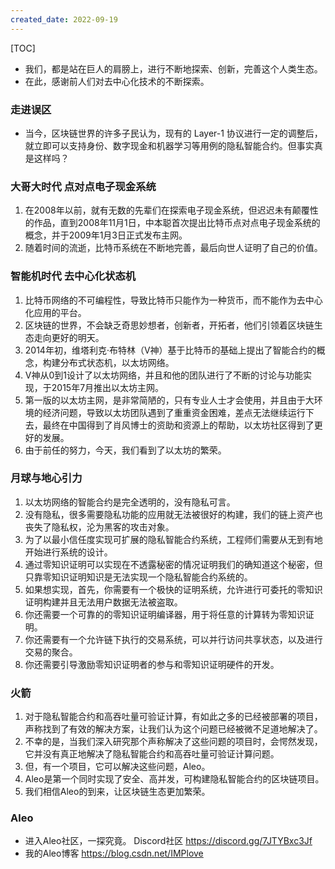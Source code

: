 ```yaml
---
created_date: 2022-09-19
---
```


[TOC]

- 我们，都是站在巨人的肩膀上，进行不断地探索、创新，完善这个人类生态。
- 在此，感谢前人们对去中心化技术的不断探索。

### 走进误区

- 当今，区块链世界的许多子民认为，现有的 Layer-1 协议进行一定的调整后，就立即可以支持身份、数字现金和机器学习等用例的隐私智能合约。但事实真是这样吗？

### 大哥大时代 点对点电子现金系统

1. 在2008年以前，就有无数的先辈们在探索电子现金系统，但迟迟未有颠覆性的作品，直到2008年11月1日，中本聪首次提出比特币点对点电子现金系统的概念，并于2009年1月3日正式发布主网。
2. 随着时间的流逝，比特币系统在不断地完善，最后向世人证明了自己的价值。

### 智能机时代 去中心化状态机

1. 比特币网络的不可编程性，导致比特币只能作为一种货币，而不能作为去中心化应用的平台。
2. 区块链的世界，不会缺乏奇思妙想者，创新者，开拓者，他们引领着区块链生态走向更好的明天。
3. 2014年初，维塔利克·布特林（V神）基于比特币的基础上提出了智能合约的概念，构建分布式状态机，以太坊网络。
4. V神从0到1设计了以太坊网络，并且和他的团队进行了不断的讨论与功能实现，于2015年7月推出以太坊主网。
5. 第一版的以太坊主网，是非常简陋的，只有专业人士才会使用，并且由于大环境的经济问题，导致以太坊团队遇到了重重资金困难，差点无法继续运行下去，最终在中国得到了肖风博士的资助和资源上的帮助，以太坊社区得到了更好的发展。
6. 由于前任的努力，今天，我们看到了以太坊的繁荣。

### 月球与地心引力

1. 以太坊网络的智能合约是完全透明的，没有隐私可言。
2. 没有隐私，很多需要隐私功能的应用就无法被很好的构建，我们的链上资产也丧失了隐私权，沦为黑客的攻击对象。
3. 为了以最小信任度实现可扩展的隐私智能合约系统，工程师们需要从无到有地开始进行系统的设计。
4. 通过零知识证明可以实现在不透露秘密的情况证明我们的确知道这个秘密，但只靠零知识证明知识是无法实现一个隐私智能合约系统的。
5. 如果想实现，首先，你需要有一个极快的证明系统，允许进行可委托的零知识证明构建并且无法用户数据无法被盗取。
6. 你还需要一个可靠的的零知识证明编译器，用于将任意的计算转为零知识证明。
7. 你还需要有一个允许链下执行的交易系统，可以并行访问共享状态，以及进行交易的聚合。
8. 你还需要引导激励零知识证明者的参与和零知识证明硬件的开发。

### 火箭

1. 对于隐私智能合约和高吞吐量可验证计算，有如此之多的已经被部署的项目，声称找到了有效的解决方案，让我们认为这个问题已经被微不足道地解决了。
2. 不幸的是，当我们深入研究那个声称解决了这些问题的项目时，会愕然发现，它并没有真正地解决了隐私智能合约和高吞吐量可验证计算问题。
3. 但，有一个项目，它可以解决这些问题，Aleo。
4. Aleo是第一个同时实现了安全、高并发，可构建隐私智能合约的区块链项目。
5. 我们相信Aleo的到来，让区块链生态更加繁荣。

### Aleo

- 进入Aleo社区，一探究竟。 Discord社区 https://discord.gg/7JTYBxc3Jf
- 我的Aleo博客 https://blog.csdn.net/IMPlove
